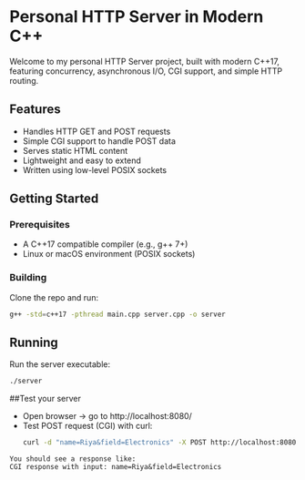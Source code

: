 # Personal HTTP Server in Modern C++

Welcome to my personal HTTP Server project, built with modern C++17, featuring concurrency, asynchronous I/O, CGI support, and simple HTTP routing.

## Features

- Handles HTTP GET and POST requests
- Simple CGI support to handle POST data
- Serves static HTML content
- Lightweight and easy to extend
- Written using low-level POSIX sockets

## Getting Started

### Prerequisites

- A C++17 compatible compiler (e.g., g++ 7+)
- Linux or macOS environment (POSIX sockets)

### Building

Clone the repo and run:

```bash
g++ -std=c++17 -pthread main.cpp server.cpp -o server

```
## Running

Run the server executable:

```bash
./server
```
##Test your server
- Open browser → go to http://localhost:8080/
- Test POST request (CGI) with curl:
  ```bash
  curl -d "name=Riya&field=Electronics" -X POST http://localhost:8080/cgi-bin/demo
```
You should see a response like:
CGI response with input: name=Riya&field=Electronics


